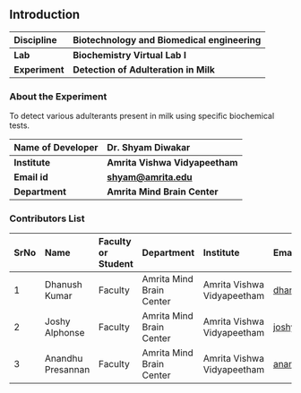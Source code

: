 ## Introduction


<b>Discipline | <b> Biotechnology and Biomedical engineering
:--|:--|
<b> Lab | <b> Biochemistry Virtual Lab I
<b> Experiment|     <b> Detection of Adulteration in Milk

### About the Experiment 

To detect various adulterants present in milk using specific biochemical tests.

<b>Name of Developer | <b> Dr. Shyam Diwakar
:--|:--|
<b> Institute | <b> Amrita Vishwa Vidyapeetham  
<b> Email id|     <b> shyam@amrita.edu
<b> Department |  <b> Amrita Mind Brain Center

### Contributors List

SrNo | Name | Faculty or Student | Department| Institute | Email id
:--|:--|:--|:--|:--|:--|
1 | Dhanush Kumar | Faculty | Amrita Mind Brain Center | Amrita Vishwa Vidyapeetham | dhanushkumar@am.amrita.edu
2 | Joshy Alphonse| Faculty | Amrita Mind Brain Center | Amrita Vishwa Vidyapeetham | joshya@am.amrita.edu
3 | Anandhu Presannan| Faculty | Amrita Mind Brain Center | Amrita Vishwa Vidyapeetham | anandhupresannan@am.amrita.edu
  
